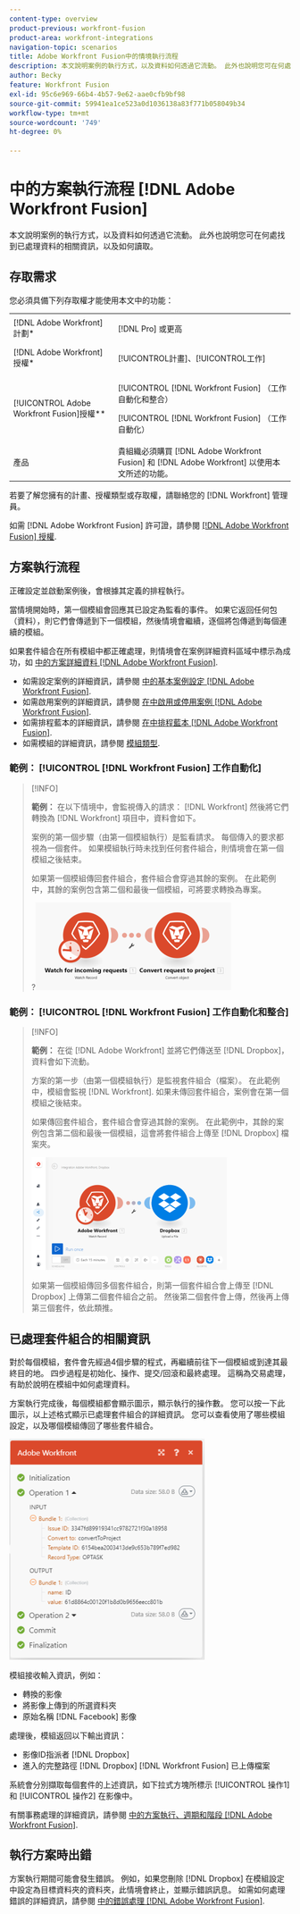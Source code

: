 ```yaml
---
content-type: overview
product-previous: workfront-fusion
product-area: workfront-integrations
navigation-topic: scenarios
title: Adobe Workfront Fusion中的情境執行流程
description: 本文說明案例的執行方式，以及資料如何透過它流動。 此外也說明您可在何處找到已處理資料的相關資訊，以及如何讀取。
author: Becky
feature: Workfront Fusion
exl-id: 95c6e969-66b4-4b57-9e62-aae0cfb9bf98
source-git-commit: 59941ea1ce523a0d1036138a83f771b058049b34
workflow-type: tm+mt
source-wordcount: '749'
ht-degree: 0%

---
```


# 中的方案執行流程 [!DNL Adobe Workfront Fusion]

本文說明案例的執行方式，以及資料如何透過它流動。 此外也說明您可在何處找到已處理資料的相關資訊，以及如何讀取。

## 存取需求

您必須具備下列存取權才能使用本文中的功能：

<table style="table-layout:auto"> 
 <col> 
 <col> 
 <tbody> 
  <tr> 
    <td role="rowheader">[!DNL Adobe Workfront] 計劃*</td> 
   <td> <p>[!DNL Pro] 或更高</p> </td> 
  </tr> 
  <tr data-mc-conditions=""> 
   <td role="rowheader">[!DNL Adobe Workfront] 授權*</td> 
   <td> <p>[!UICONTROL計畫]、[!UICONTROL工作]</p> </td> 
  </tr> 
  <tr> 
   <td role="rowheader">[!UICONTROL Adobe Workfront Fusion]授權**</td> 
   <td> <p>[!UICONTROL [!DNL Workfront Fusion] （工作自動化和整合） </p><p>[!UICONTROL [!DNL Workfront Fusion] （工作自動化） </p>  </td> 
  </tr> 
  <tr> 
   <td role="rowheader">產品</td> 
   <td>貴組織必須購買 [!DNL Adobe Workfront Fusion] 和 [!DNL Adobe Workfront] 以使用本文所述的功能。</td> 
  </tr> 
 </tbody> 
</table>

若要了解您擁有的計畫、授權類型或存取權，請聯絡您的 [!DNL Workfront] 管理員。

如需 [!DNL Adobe Workfront Fusion] 許可證，請參閱 [[!DNL Adobe Workfront Fusion] 授權](../../workfront-fusion/get-started/license-automation-vs-integration.md).

## 方案執行流程

正確設定並啟動案例後，會根據其定義的排程執行。

當情境開始時，第一個模組會回應其已設定為監看的事件。 如果它返回任何包（資料），則它們會傳遞到下一個模組，然後情境會繼續，逐個將包傳遞到每個連續的模組。

如果套件組合在所有模組中都正確處理，則情境會在案例詳細資料區域中標示為成功，如 [中的方案詳細資料 [!DNL Adobe Workfront Fusion]](../../workfront-fusion/scenarios/scenario-detail.md).

* 如需設定案例的詳細資訊，請參閱 [中的基本案例設定 [!DNL Adobe Workfront Fusion]](../../workfront-fusion/scenarios/basic-scenario-settings.md).
* 如需啟用案例的詳細資訊，請參閱 [在中啟用或停用案例 [!DNL Adobe Workfront Fusion]](../../workfront-fusion/scenarios/activate-or-inactivate-scenario.md).
* 如需排程藍本的詳細資訊，請參閱 [在中排程藍本 [!DNL Adobe Workfront Fusion]](../../workfront-fusion/scenarios/schedule-a-scenario.md).
* 如需模組的詳細資訊，請參閱 [模組類型](../../workfront-fusion/modules/module-types.md).

### 範例： [!UICONTROL [!DNL Workfront Fusion] 工作自動化]

>[!INFO]
>
>**範例：** 在以下情境中，會監視傳入的請求： [!DNL Workfront] 然後將它們轉換為 [!DNL Workfront] 項目中，資料會如下。
>
>案例的第一個步驟（由第一個模組執行）是監看請求。 每個傳入的要求都視為一個套件。 如果模組執行時未找到任何套件組合，則情境會在第一個模組之後結束。
>
>如果第一個模組傳回套件組合，套件組合會穿過其餘的案例。 在此範例中，其餘的案例包含第二個和最後一個模組，可將要求轉換為專案。
>
>?![](assets/example-execution-flow-wf-only-350x157.png)

### 範例： [!UICONTROL [!DNL Workfront Fusion] 工作自動化和整合]

>[!INFO]
>
>**範例：** 在從 [!DNL Adobe Workfront] 並將它們傳送至 [!DNL Dropbox]，資料會如下流動。
>
>方案的第一步（由第一個模組執行）是監視套件組合（檔案）。 在此範例中，模組會監視 [!DNL Workfront]. 如果未傳回套件組合，案例會在第一個模組之後結束。
>
>如果傳回套件組合，套件組合會穿過其餘的案例。 在此範例中，其餘的案例包含第二個和最後一個模組，這會將套件組合上傳至 [!DNL Dropbox] 檔案夾。
>
>![](assets/example-wf-dropbox-scen-execution-flow-350x202.png)
>
>如果第一個模組傳回多個套件組合，則第一個套件組合會上傳至 [!DNL Dropbox] 上傳第二個套件組合之前。 然後第二個套件會上傳，然後再上傳第三個套件，依此類推。

## 已處理套件組合的相關資訊

對於每個模組，套件會先經過4個步驟的程式，再繼續前往下一個模組或到達其最終目的地。 四步過程是初始化、操作、提交/回滾和最終處理。 這稱為交易處理，有助於說明在模組中如何處理資料。

方案執行完成後，每個模組都會顯示圖示，顯示執行的操作數。 您可以按一下此圖示，以上述格式顯示已處理套件組合的詳細資訊。 您可以查看使用了哪些模組設定，以及哪個模組傳回了哪些套件組合。

![](assets/info-processed-bundles-350x396.png)

模組接收輸入資訊，例如：

* 轉換的影像
* 將影像上傳到的所選資料夾
* 原始名稱 [!DNL Facebook] 影像

處理後，模組返回以下輸出資訊：

* 影像ID指派者 [!DNL Dropbox]
* 進入的完整路徑 [!DNL Dropbox] [!DNL Workfront Fusion] 已上傳檔案

系統會分別擷取每個套件的上述資訊，如下拉式方塊所標示 [!UICONTROL 操作1] 和 [!UICONTROL 操作2] 在影像中。

有關事務處理的詳細資訊，請參閱 [中的方案執行、週期和階段 [!DNL Adobe Workfront Fusion]](../../workfront-fusion/scenarios/scenario-execution-cycles-phases.md).

## 執行方案時出錯

方案執行期間可能會發生錯誤。 例如，如果您刪除 [!DNL Dropbox] 在模組設定中設定為目標資料夾的資料夾，此情境會終止，並顯示錯誤訊息。 如需如何處理錯誤的詳細資訊，請參閱 [中的錯誤處理 [!DNL Adobe Workfront Fusion]](../../workfront-fusion/errors/error-processing.md).
